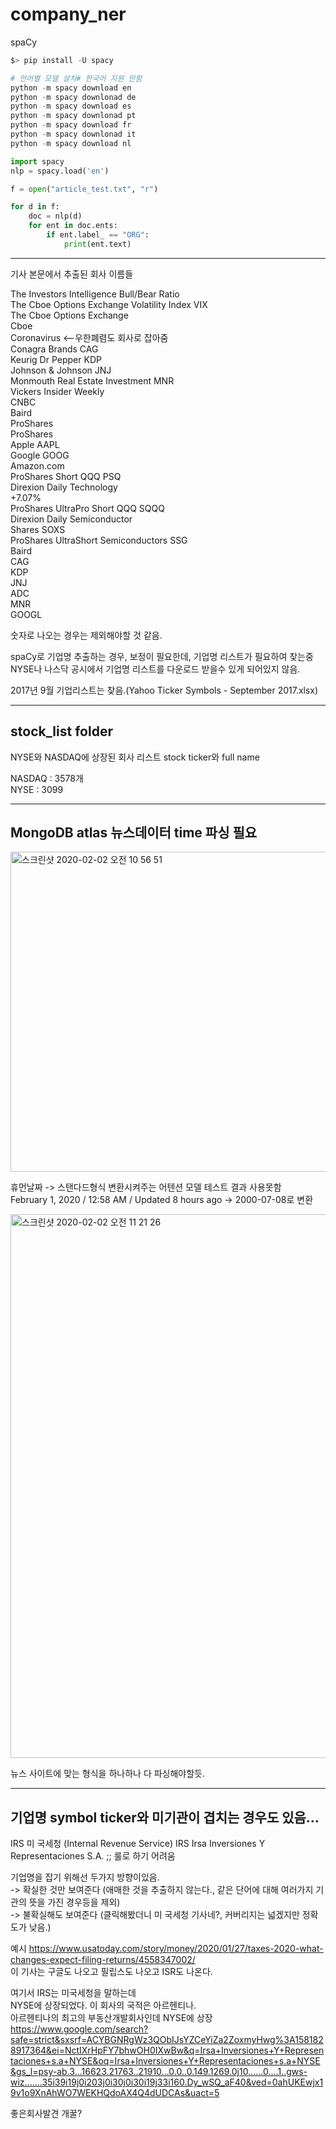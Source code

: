 # company_ner



spaCy 

```python
$> pip install -U spacy

# 언어별 모델 설치# 한국어 지원 안함 
python -m spacy download en
python -m spacy downlonad de
python -m spacy download es
python -m spacy downlonad pt
python -m spacy download fr
python -m spacy downlonad it
python -m spacy download nl


```


```python
import spacy
nlp = spacy.load('en')

f = open("article_test.txt", "r")

for d in f:
    doc = nlp(d)
    for ent in doc.ents:
        if ent.label_ == "ORG":
            print(ent.text)
```
---
기사 본문에서 추출된 회사 이름들

The Investors Intelligence Bull/Bear Ratio  
The Cboe Options Exchange Volatility Index VIX  
The Cboe Options Exchange  
Cboe  
Coronavirus <--우한폐렴도 회사로 잡아줌  
Conagra Brands CAG  
Keurig Dr Pepper KDP  
Johnson & Johnson JNJ  
Monmouth Real Estate Investment MNR  
Vickers Insider Weekly  
CNBC  
Baird  
ProShares  
ProShares  
Apple AAPL  
Google GOOG  
Amazon.com  
ProShares Short QQQ PSQ  
Direxion Daily Technology  
+7.07%  
ProShares UltraPro Short QQQ SQQQ  
Direxion Daily Semiconductor  
Shares SOXS  
ProShares UltraShort Semiconductors SSG  
Baird  
CAG  
KDP  
JNJ  
ADC  
MNR  
GOOGL  
  
숫자로 나오는 경우는 제외해야할 것 같음.  

spaCy로 기업명 추출하는 경우, 보정이 필요한데, 기업명 리스트가 필요하여 찾는중
NYSE나 나스닥 공시에서 기업명 리스트를 다운로드 받을수 있게 되어있지 않음.

2017년 9월 기업리스트는 찾음.(Yahoo Ticker Symbols - September 2017.xlsx)

---

## stock_list folder
NYSE와 NASDAQ에 상장된 회사 리스트
stock ticker와 full name


NASDAQ : 3578개  
NYSE   : 3099  

---
## MongoDB atlas 뉴스데이터 time 파싱 필요

<img width="512" alt="스크린샷 2020-02-02 오전 10 56 51" src="https://user-images.githubusercontent.com/10937193/73601796-245cb100-45ab-11ea-8831-0120c1951039.png">

휴먼날짜 -> 스탠다드형식 변환시켜주는 어텐션 모델 테스트 결과 사용못함  
February 1, 2020 /  12:58 AM / Updated 8 hours ago -> 2000-07-08로 변환

<img width="870" alt="스크린샷 2020-02-02 오전 11 21 26" src="https://user-images.githubusercontent.com/10937193/73601967-53285680-45ae-11ea-96c4-70ebde8f6061.png">


뉴스 사이트에 맞는 형식을 하나하나 다 파싱해야할듯.


---

## 기업명 symbol ticker와 미기관이 겹치는 경우도 있음...
IRS 미 국세청 (Internal Revenue Service)
IRS	Irsa Inversiones Y Representaciones S.A. ;; 룰로 하기 어려움

기업명을 잡기 위해선 두가지 방향이있음.  
-> 확실한 것만 보여준다 (애매한 것을 추출하지 않는다., 같은 단어에 대해 여러가지 기관의 뜻을 가진 경우등을 제외)  
-> 불확실해도 보여준다 (클릭해봤더니 미 국세청 기사네?, 커버리지는 넓겠지만 정확도가 낮음.)  

예시 
https://www.usatoday.com/story/money/2020/01/27/taxes-2020-what-changes-expect-filing-returns/4558347002/  
이 기사는 구글도 나오고 필립스도 나오고 ISR도 나온다.  

여기서 IRS는 미국세청을 말하는데  
NYSE에 상장되었다. 이 회사의 국적은 아르헨티나.  
아르헨티나의 최고의 부동산개발회사인데 NYSE에 상장  
https://www.google.com/search?safe=strict&sxsrf=ACYBGNRgWz3QObIJsYZCeYiZa2ZoxmyHwg%3A1581828917364&ei=NctIXrHpFY7bhwOH0IXwBw&q=Irsa+Inversiones+Y+Representaciones+s.a+NYSE&oq=Irsa+Inversiones+Y+Representaciones+s.a+NYSE&gs_l=psy-ab.3...16623.21763..21910...0.0..0.149.1269.0j10......0....1..gws-wiz.......35i39i19j0i203j0i30j0i30i19j33i160.Dy_wSQ_aF40&ved=0ahUKEwjx19v1o9XnAhWO7WEKHQdoAX4Q4dUDCAs&uact=5

좋은회사발견 개꿀?
